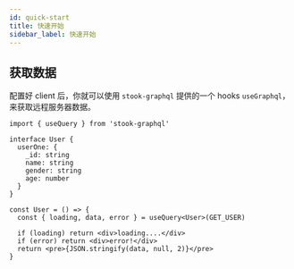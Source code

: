 ```yaml
---
id: quick-start
title: 快速开始
sidebar_label: 快速开始
---
```


## 获取数据

配置好 client 后，你就可以使用 `stook-graphql` 提供的一个 hooks `useGraphql`，来获取远程服务器数据。

```tsx
import { useQuery } from 'stook-graphql'

interface User {
  userOne: {
    _id: string
    name: string
    gender: string
    age: number
  }
}

const User = () => {
  const { loading, data, error } = useQuery<User>(GET_USER)

  if (loading) return <div>loading....</div>
  if (error) return <div>error!</div>
  return <pre>{JSON.stringify(data, null, 2)}</pre>
}
```